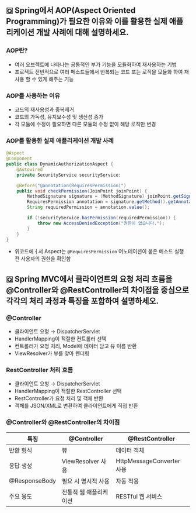 ## 🇶 Spring에서 AOP(Aspect Oriented Programming)가 필요한 이유와 이를 활용한 실제 애플리케이션 개발 사례에 대해 설명하세요.
### AOP란? 
- 여러 오브젝트에 나타나는 공통적인 부가 기능을 모듈화하여 재사용하는 기법
- 프로젝트 전반적으로 여러 메소드들에서 반복되는 코드 또는 로직을 모듈화 하여 재사용 할 수 있게 해주는 기능
### AOP를 사용하는 이유
- 코드의 재사용성과 중복제거
- 코드의 가독성, 유지보수성 및 생산성 증가
- 각 모듈에 수정이 필요하면 다른 모듈의 수정 없이 해당 로직만 변경
### AOP를 활용한 실제 애플리케이션 개발 사례
```java
@Aspect
@Component
public class DynamicAuthorizationAspect {
    @Autowired
    private SecurityService securityService;

    @Before("@annotation(RequiresPermission)")
    public void checkPermission(JoinPoint joinPoint) {
        MethodSignature signature = (MethodSignature) joinPoint.getSignature();
        RequiresPermission annotation = signature.getMethod().getAnnotation(RequiresPermission.class);
        String requiredPermission = annotation.value();

        if (!securityService.hasPermission(requiredPermission)) {
            throw new AccessDeniedException("권한이 없습니다.");
        }
    }
}

```
- 위코드에ㅓ서 Aspect는 `@RequiresPermission` 어노테이션이 붙은 메소드 실행 전 사용자의 권한을 확인함
## 🇶 Spring MVC에서 클라이언트의 요청 처리 흐름을 @Controller와 @RestController의 차이점을 중심으로 각각의 처리 과정과 특징을 포함하여 설명하세오.

### @Controller
- 클라이언트 요청 → DispatcherServlet
- HandlerMapping이 적절한 컨트롤러 선택
- 컨트롤러가 요청 처리, Model에 데이터 담고 뷰 이름 반환
- ViewResolver가 뷰를 찾아 렌더링

### RestController 처리 흐름
- 클라이언트 요청 → DispatcherServlet
- HandlerMapping이 적절한 RestController 선택
- RestController가 요청 처리 및 객체 반환
- 객체를 JSON/XML로 변환하여 클라이언트에게 직접 반환

### @Controller와 @RestController의 차이점
| 특징 | @Controller | @RestController |
|------|-------------|-----------------|
| 반환 형식 | 뷰 | 데이터 객체 |
| 응답 생성 | ViewResolver 사용 | HttpMessageConverter 사용 |
| @ResponseBody | 필요 시 명시적 사용 | 자동 적용 |
| 주요 용도 | 전통적 웹 애플리케이션 | RESTful 웹 서비스 |

